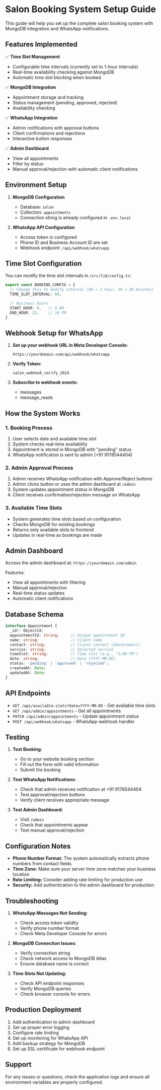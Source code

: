 # Salon Booking System Setup Guide

This guide will help you set up the complete salon booking system with MongoDB integration and WhatsApp notifications.

## Features Implemented

✅ **Time Slot Management**
- Configurable time intervals (currently set to 1-hour intervals)
- Real-time availability checking against MongoDB
- Automatic time slot blocking when booked

✅ **MongoDB Integration**
- Appointment storage and tracking
- Status management (pending, approved, rejected)
- Availability checking

✅ **WhatsApp Integration**
- Admin notifications with approval buttons
- Client confirmations and rejections
- Interactive button responses

✅ **Admin Dashboard**
- View all appointments
- Filter by status
- Manual approval/rejection with automatic client notifications

## Environment Setup

1. **MongoDB Configuration**
   - Database: `salon`
   - Collection: `appointments`
   - Connection string is already configured in `.env.local`

2. **WhatsApp API Configuration**
   - Access token is configured
   - Phone ID and Business Account ID are set
   - Webhook endpoint: `/api/webhook/whatsapp`

## Time Slot Configuration

You can modify the time slot intervals in `/src/lib/config.ts`:

```typescript
export const BOOKING_CONFIG = {
  // Change this to modify interval (60 = 1 hour, 30 = 30 minutes)
  TIME_SLOT_INTERVAL: 60,

  // Business hours
  START_HOUR: 9,   // 9 AM
  END_HOUR: 22,    // 10 PM
}
```

## Webhook Setup for WhatsApp

1. **Set up your webhook URL in Meta Developer Console:**
   ```
   https://yourdomain.com/api/webhook/whatsapp
   ```

2. **Verify Token:**
   ```
   salon_webhook_verify_2024
   ```

3. **Subscribe to webhook events:**
   - messages
   - message_reads

## How the System Works

### 1. **Booking Process**
1. User selects date and available time slot
2. System checks real-time availability
3. Appointment is stored in MongoDB with "pending" status
4. WhatsApp notification is sent to admin (+91 9178544404)

### 2. **Admin Approval Process**
1. Admin receives WhatsApp notification with Approve/Reject buttons
2. Admin clicks button or uses the admin dashboard at `/admin`
3. System updates appointment status in MongoDB
4. Client receives confirmation/rejection message on WhatsApp

### 3. **Available Time Slots**
- System generates time slots based on configuration
- Checks MongoDB for existing bookings
- Returns only available slots to frontend
- Updates in real-time as bookings are made

## Admin Dashboard

Access the admin dashboard at: `https://yourdomain.com/admin`

Features:
- View all appointments with filtering
- Manual approval/rejection
- Real-time status updates
- Automatic client notifications

## Database Schema

```typescript
interface Appointment {
  _id?: ObjectId;
  appointmentId: string;     // Unique appointment ID
  name: string;              // Client name
  contact: string;           // Client contact (phone/email)
  service: string;           // Selected service
  timeSlot: string;          // Time slot (e.g., "2:00 PM")
  date: string;              // Date (YYYY-MM-DD)
  status: 'pending' | 'approved' | 'rejected';
  createdAt: Date;
  updatedAt: Date;
}
```

## API Endpoints

- `GET /api/available-slots?date=YYYY-MM-DD` - Get available time slots
- `GET /api/admin/appointments` - Get all appointments
- `PATCH /api/admin/appointments` - Update appointment status
- `POST /api/webhook/whatsapp` - WhatsApp webhook handler

## Testing

1. **Test Booking:**
   - Go to your website booking section
   - Fill out the form with valid information
   - Submit the booking

2. **Test WhatsApp Notifications:**
   - Check that admin receives notification at +91 9178544404
   - Test approval/rejection buttons
   - Verify client receives appropriate message

3. **Test Admin Dashboard:**
   - Visit `/admin`
   - Check that appointments appear
   - Test manual approval/rejection

## Configuration Notes

- **Phone Number Format:** The system automatically extracts phone numbers from contact fields
- **Time Zone:** Make sure your server time zone matches your business location
- **Rate Limiting:** Consider adding rate limiting for production use
- **Security:** Add authentication to the admin dashboard for production

## Troubleshooting

1. **WhatsApp Messages Not Sending:**
   - Check access token validity
   - Verify phone number format
   - Check Meta Developer Console for errors

2. **MongoDB Connection Issues:**
   - Verify connection string
   - Check network access to MongoDB Atlas
   - Ensure database name is correct

3. **Time Slots Not Updating:**
   - Check API endpoint responses
   - Verify MongoDB queries
   - Check browser console for errors

## Production Deployment

1. Add authentication to admin dashboard
2. Set up proper error logging
3. Configure rate limiting
4. Set up monitoring for WhatsApp API
5. Add backup strategy for MongoDB
6. Set up SSL certificate for webhook endpoint

## Support

For any issues or questions, check the application logs and ensure all environment variables are properly configured.